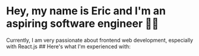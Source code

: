 <h1>Hey, my name is Eric and I'm an aspiring software engineer 🙋‍♂️</h1>
Currently, I am very passionate about frontend web development, especially with React.js
## Here's what I'm experienced with:
